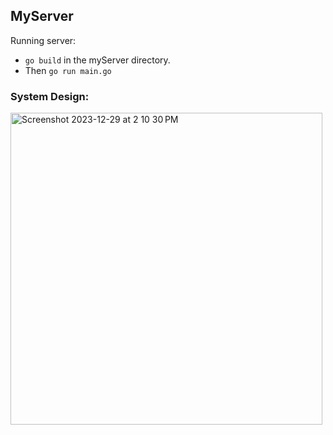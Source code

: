 ## MyServer
Running server:
- `go build` in the myServer directory.
- Then `go run main.go`
  
### System Design:
  <img width="499" alt="Screenshot 2023-12-29 at 2 10 30 PM" src="https://github.com/pingu-73/myServer/assets/121669947/c8078a2e-e7ac-4306-af47-8fdaa00ccaaa">

